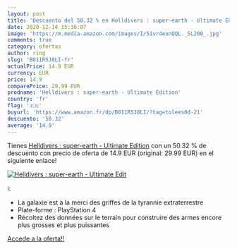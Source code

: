 ```yaml
---
layout: post
title: 'Descuento del 50.32 % en Helldivers : super-earth - Ultimate Edit'
date: 2020-12-14 15:36:07
image: 'https://m.media-amazon.com/images/I/51vr4eonQQL._SL200_.jpg'
comments: true
category: ofertas
author: ring
slug: 'B011R5J8LI-fr'
actualPrice: 14.9 EUR
currency: EUR
price: 14.9
comparePrice: 29.99 EUR
prodname: 'Helldivers : super-earth - Ultimate Edition'
country: 'fr'
flag: '🇫🇷'
buyurl: 'https://www.amazon.fr/dp/B011R5J8LI/?tag=tolees0d-21'
descuento: '50.32'
average: '14.9'
---
```


Tienes [Helldivers : super-earth - Ultimate Edition](https://www.amazon.fr/dp/B011R5J8LI/?tag=tolees0d-21) con un 50.32 % de descuento con precio de oferta de 14.9 EUR (original: 29.99 EUR) en el siguiente enlace!

[![Helldivers : super-earth - Ultimate Edit](https://m.media-amazon.com/images/I/51vr4eonQQL._SL200_.jpg)](https://www.amazon.fr/dp/B011R5J8LI/?tag=tolees0d-21)

ℹ️:

- La galaxie est à la merci des griffes de la tyrannie extraterrestre
- Plate-forme : PlayStation 4
- Récoltez des données sur le terrain pour construire des armes encore plus grosses et plus puissantes

[Accede a la oferta!!](https://www.amazon.fr/dp/B011R5J8LI/?tag=tolees0d-21)
